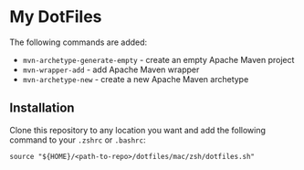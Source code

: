 # My DotFiles

The following commands are added:

- `mvn-archetype-generate-empty` - create an empty Apache Maven project
- `mvn-wrapper-add` - add Apache Maven wrapper
- `mvn-archetype-new` - create a new Apache Maven archetype

## Installation

Clone this repository to any location you want and add the following command to your `.zshrc` or `.bashrc`:

```shell
source "${HOME}/<path-to-repo>/dotfiles/mac/zsh/dotfiles.sh"
```
